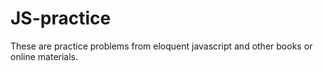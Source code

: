 # JS-practice

These are practice problems from eloquent javascript and other books or online materials.

